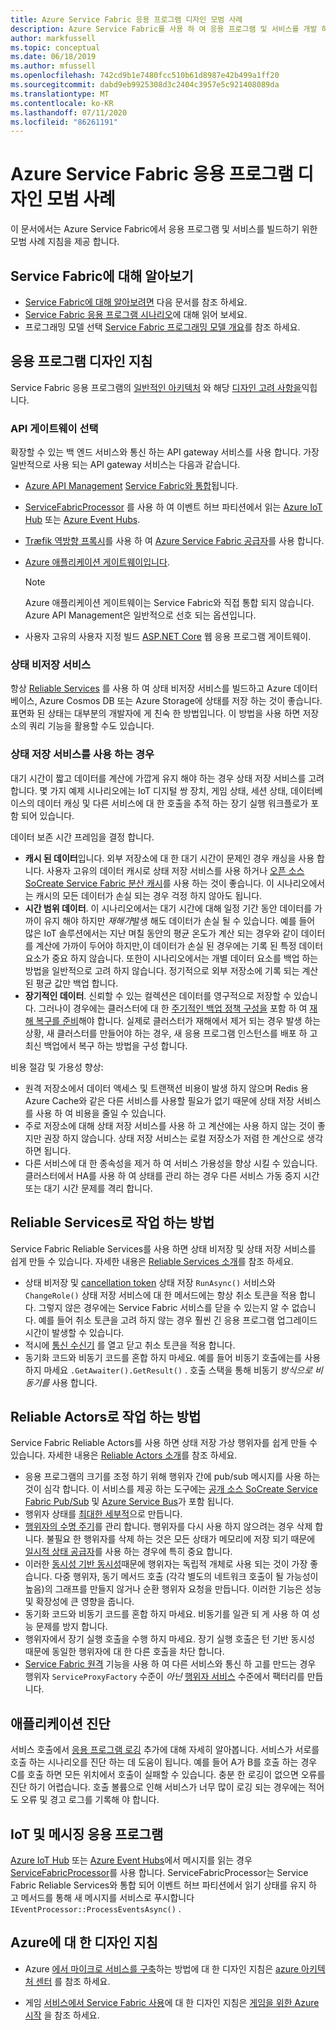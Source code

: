 ```yaml
---
title: Azure Service Fabric 응용 프로그램 디자인 모범 사례
description: Azure Service Fabric를 사용 하 여 응용 프로그램 및 서비스를 개발 하기 위한 모범 사례 및 디자인 고려 사항입니다.
author: markfussell
ms.topic: conceptual
ms.date: 06/18/2019
ms.author: mfussell
ms.openlocfilehash: 742cd9b1e7480fcc510b61d8987e42b499a1ff20
ms.sourcegitcommit: dabd9eb9925308d3c2404c3957e5c921408089da
ms.translationtype: MT
ms.contentlocale: ko-KR
ms.lasthandoff: 07/11/2020
ms.locfileid: "86261191"
---
```

# <a name="azure-service-fabric-application-design-best-practices"></a>Azure Service Fabric 응용 프로그램 디자인 모범 사례

이 문서에서는 Azure Service Fabric에서 응용 프로그램 및 서비스를 빌드하기 위한 모범 사례 지침을 제공 합니다.
 
## <a name="get-familiar-with-service-fabric"></a>Service Fabric에 대해 알아보기
* [Service Fabric에 대해 알아보려면](service-fabric-content-roadmap.md) 다음 문서를 참조 하세요.
* [Service Fabric 응용 프로그램 시나리오](service-fabric-application-scenarios.md)에 대해 읽어 보세요.
* 프로그래밍 모델 선택 [Service Fabric 프로그래밍 모델 개요](service-fabric-choose-framework.md)를 참조 하세요.



## <a name="application-design-guidance"></a>응용 프로그램 디자인 지침
Service Fabric 응용 프로그램의 [일반적인 아키텍처](/azure/architecture/reference-architectures/microservices/service-fabric) 와 해당 [디자인 고려 사항을](/azure/architecture/reference-architectures/microservices/service-fabric#design-considerations)익힙니다.

### <a name="choose-an-api-gateway"></a>API 게이트웨이 선택
확장할 수 있는 백 엔드 서비스와 통신 하는 API gateway 서비스를 사용 합니다. 가장 일반적으로 사용 되는 API gateway 서비스는 다음과 같습니다.

- [Azure API Management](./service-fabric-api-management-overview.md) [Service Fabric와 통합](./service-fabric-tutorial-deploy-api-management.md)됩니다.
- [ServiceFabricProcessor](https://github.com/Azure/azure-sdk-for-net/tree/master/sdk/eventhub/Microsoft.Azure.EventHubs.ServiceFabricProcessor) 를 사용 하 여 이벤트 허브 파티션에서 읽는 [Azure IoT Hub](../iot-hub/index.yml) 또는 [Azure Event Hubs](../event-hubs/index.yml).
- [Træfik 역방향 프록시](https://techcommunity.microsoft.com/t5/azure-service-fabric/bg-p/Service-Fabric)를 사용 하 여 [Azure Service Fabric 공급자](https://docs.traefik.io/v1.6/configuration/backends/servicefabric/)를 사용 합니다.
- [Azure 애플리케이션 게이트웨이입니다](../application-gateway/index.yml).

   > [!NOTE] 
   > Azure 애플리케이션 게이트웨이는 Service Fabric와 직접 통합 되지 않습니다. Azure API Management은 일반적으로 선호 되는 옵션입니다.
- 사용자 고유의 사용자 지정 빌드 [ASP.NET Core](./service-fabric-reliable-services-communication-aspnetcore.md) 웹 응용 프로그램 게이트웨이.

### <a name="stateless-services"></a>상태 비저장 서비스
항상 [Reliable Services](./service-fabric-reliable-services-introduction.md) 를 사용 하 여 상태 비저장 서비스를 빌드하고 Azure 데이터베이스, Azure Cosmos DB 또는 Azure Storage에 상태를 저장 하는 것이 좋습니다. 표면화 된 상태는 대부분의 개발자에 게 친숙 한 방법입니다. 이 방법을 사용 하면 저장소의 쿼리 기능을 활용할 수도 있습니다.  

### <a name="when-to-use-stateful-services"></a>상태 저장 서비스를 사용 하는 경우
대기 시간이 짧고 데이터를 계산에 가깝게 유지 해야 하는 경우 상태 저장 서비스를 고려 합니다. 몇 가지 예제 시나리오에는 IoT 디지털 쌍 장치, 게임 상태, 세션 상태, 데이터베이스의 데이터 캐싱 및 다른 서비스에 대 한 호출을 추적 하는 장기 실행 워크플로가 포함 되어 있습니다.

데이터 보존 시간 프레임을 결정 합니다.

- **캐시 된 데이터**입니다. 외부 저장소에 대 한 대기 시간이 문제인 경우 캐싱을 사용 합니다. 사용자 고유의 데이터 캐시로 상태 저장 서비스를 사용 하거나 [오픈 소스 SoCreate Service Fabric 분산 캐시](https://github.com/SoCreate/service-fabric-distributed-cache)를 사용 하는 것이 좋습니다. 이 시나리오에서는 캐시의 모든 데이터가 손실 되는 경우 걱정 하지 않아도 됩니다.
- **시간 범위 데이터**. 이 시나리오에서는 대기 시간에 대해 일정 기간 동안 데이터를 가까이 유지 해야 하지만 *재해가*발생 해도 데이터가 손실 될 수 있습니다. 예를 들어 많은 IoT 솔루션에서는 지난 며칠 동안의 평균 온도가 계산 되는 경우와 같이 데이터를 계산에 가까이 두어야 하지만,이 데이터가 손실 된 경우에는 기록 된 특정 데이터 요소가 중요 하지 않습니다. 또한이 시나리오에서는 개별 데이터 요소를 백업 하는 방법을 일반적으로 고려 하지 않습니다. 정기적으로 외부 저장소에 기록 되는 계산 된 평균 값만 백업 합니다.  
- **장기적인 데이터**. 신뢰할 수 있는 컬렉션은 데이터를 영구적으로 저장할 수 있습니다. 그러나이 경우에는 클러스터에 대 한 [주기적인 백업 정책 구성을](./service-fabric-backuprestoreservice-configure-periodic-backup.md) 포함 하 여 [재해 복구를 준비](./service-fabric-disaster-recovery.md)해야 합니다. 실제로 클러스터가 재해에서 제거 되는 경우 발생 하는 상황, 새 클러스터를 만들어야 하는 경우, 새 응용 프로그램 인스턴스를 배포 하 고 최신 백업에서 복구 하는 방법을 구성 합니다.

비용 절감 및 가용성 향상:
- 원격 저장소에서 데이터 액세스 및 트랜잭션 비용이 발생 하지 않으며 Redis 용 Azure Cache와 같은 다른 서비스를 사용할 필요가 없기 때문에 상태 저장 서비스를 사용 하 여 비용을 줄일 수 있습니다.
- 주로 저장소에 대해 상태 저장 서비스를 사용 하 고 계산에는 사용 하지 않는 것이 좋지만 권장 하지 않습니다. 상태 저장 서비스는 로컬 저장소가 저렴 한 계산으로 생각 하면 됩니다.
- 다른 서비스에 대 한 종속성을 제거 하 여 서비스 가용성을 향상 시킬 수 있습니다. 클러스터에서 HA를 사용 하 여 상태를 관리 하는 경우 다른 서비스 가동 중지 시간 또는 대기 시간 문제를 격리 합니다.

## <a name="how-to-work-with-reliable-services"></a>Reliable Services로 작업 하는 방법
Service Fabric Reliable Services를 사용 하면 상태 비저장 및 상태 저장 서비스를 쉽게 만들 수 있습니다. 자세한 내용은 [Reliable Services 소개](./service-fabric-reliable-services-introduction.md)를 참조 하세요.
- 상태 비저장 및 [cancellation token](./service-fabric-reliable-services-lifecycle.md#stateful-service-primary-swaps) 상태 저장 `RunAsync()` 서비스와 `ChangeRole()` 상태 저장 서비스에 대 한 메서드에는 항상 취소 토큰을 적용 합니다. 그렇지 않은 경우에는 Service Fabric 서비스를 닫을 수 있는지 알 수 없습니다. 예를 들어 취소 토큰을 고려 하지 않는 경우 훨씬 긴 응용 프로그램 업그레이드 시간이 발생할 수 있습니다.
-    적시에 [통신 수신기](./service-fabric-reliable-services-communication.md) 를 열고 닫고 취소 토큰을 적용 합니다.
-    동기화 코드와 비동기 코드를 혼합 하지 마세요. 예를 들어 비동기 호출에는를 사용 하지 마세요 `.GetAwaiter().GetResult()` . 호출 스택을 통해 비동기 *방식으로 비동기를* 사용 합니다.

## <a name="how-to-work-with-reliable-actors"></a>Reliable Actors로 작업 하는 방법
Service Fabric Reliable Actors를 사용 하면 상태 저장 가상 행위자를 쉽게 만들 수 있습니다. 자세한 내용은 [Reliable Actors 소개](./service-fabric-reliable-actors-introduction.md)를 참조 하세요.

- 응용 프로그램의 크기를 조정 하기 위해 행위자 간에 pub/sub 메시지를 사용 하는 것이 심각 합니다. 이 서비스를 제공 하는 도구에는 [공개 소스 SoCreate Service Fabric Pub/Sub](https://service-fabric-pub-sub.socreate.it/) 및 [Azure Service Bus](/azure/service-bus/)가 포함 됩니다.
- 행위자 상태를 [최대한 세부적](./service-fabric-reliable-actors-state-management.md#best-practices)으로 만듭니다.
- [행위자의 수명 주기](./service-fabric-reliable-actors-state-management.md#best-practices)를 관리 합니다. 행위자를 다시 사용 하지 않으려는 경우 삭제 합니다. 불필요 한 행위자를 삭제 하는 것은 모든 상태가 메모리에 저장 되기 때문에 [일시적 상태 공급자](./service-fabric-reliable-actors-state-management.md#state-persistence-and-replication)를 사용 하는 경우에 특히 중요 합니다.
- 이러한 [동시성 기반 동시성](./service-fabric-reliable-actors-introduction.md#concurrency)때문에 행위자는 독립적 개체로 사용 되는 것이 가장 좋습니다. 다중 행위자, 동기 메서드 호출 (각각 별도의 네트워크 호출이 될 가능성이 높음)의 그래프를 만들지 않거나 순환 행위자 요청을 만듭니다. 이러한 기능은 성능 및 확장성에 큰 영향을 줍니다.
- 동기화 코드와 비동기 코드를 혼합 하지 마세요. 비동기를 일관 되 게 사용 하 여 성능 문제를 방지 합니다.
- 행위자에서 장기 실행 호출을 수행 하지 마세요. 장기 실행 호출은 턴 기반 동시성 때문에 동일한 행위자에 대 한 다른 호출을 차단 합니다.
- [Service Fabric 원격](./service-fabric-reliable-services-communication-remoting.md) 기능을 사용 하 여 다른 서비스와 통신 하 고를 만드는 경우 행위자 `ServiceProxyFactory` 수준이 *아닌* [행위자 서비스](./service-fabric-reliable-actors-using.md) 수준에서 팩터리를 만듭니다.


## <a name="application-diagnostics"></a>애플리케이션 진단
서비스 호출에서 [응용 프로그램 로깅](./service-fabric-diagnostics-event-generation-app.md) 추가에 대해 자세히 알아봅니다. 서비스가 서로를 호출 하는 시나리오를 진단 하는 데 도움이 됩니다. 예를 들어 A가 B를 호출 하는 경우 C를 호출 하면 모든 위치에서 호출이 실패할 수 있습니다. 충분 한 로깅이 없으면 오류를 진단 하기 어렵습니다. 호출 볼륨으로 인해 서비스가 너무 많이 로깅 되는 경우에는 적어도 오류 및 경고 로그를 기록해 야 합니다.

## <a name="iot-and-messaging-applications"></a>IoT 및 메시징 응용 프로그램
[Azure IoT Hub](../iot-hub/index.yml) 또는 [Azure Event Hubs](../event-hubs/index.yml)에서 메시지를 읽는 경우 [ServiceFabricProcessor](https://github.com/Azure/azure-event-hubs/tree/master/samples/DotNet/Microsoft.Azure.EventHubs/ServiceFabricProcessor)를 사용 합니다. ServiceFabricProcessor는 Service Fabric Reliable Services와 통합 되어 이벤트 허브 파티션에서 읽기 상태를 유지 하 고 메서드를 통해 새 메시지를 서비스로 푸시합니다 `IEventProcessor::ProcessEventsAsync()` .


## <a name="design-guidance-on-azure"></a>Azure에 대 한 디자인 지침
* Azure [에서 마이크로 서비스를 구축](/azure/architecture/microservices/)하는 방법에 대 한 디자인 지침은 [azure 아키텍처 센터](/azure/architecture/microservices/) 를 참조 하세요.

* 게임 [서비스에서 Service Fabric 사용](/gaming/azure/reference-architectures/multiplayer-synchronous-sf)에 대 한 디자인 지침은 [게임을 위한 Azure 시작](/gaming/azure/) 을 참조 하세요.
